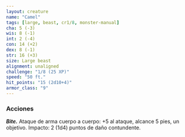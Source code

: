 ```yaml
---
layout: creature
name: "Camel"
tags: [large, beast, cr1/8, monster-manual]
cha: 5 (-3)
wis: 8 (-1)
int: 2 (-4)
con: 14 (+2)
dex: 8 (-1)
str: 16 (+3)
size: Large beast
alignment: unaligned
challenge: "1/8 (25 XP)"
speed: "50 ft."
hit_points: "15 (2d10+4)"
armor_class: "9"
---
```


### Acciones

***Bite.*** Ataque de arma cuerpo a cuerpo: +5 al ataque, alcance 5 pies, un objetivo. Impacto: 2 (1d4) puntos de daño contundente.
